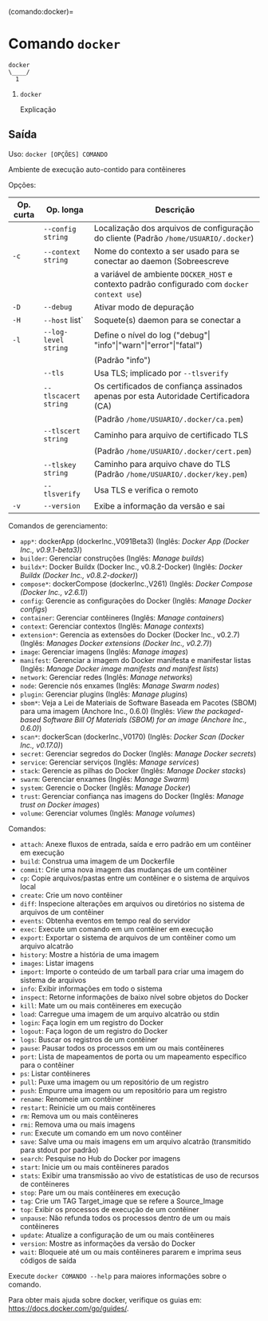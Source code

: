 
(comando:docker)=

# Comando `docker`


```
docker
\____/
  1   
```

1. `docker`

    Explicação



## Saída

Uso:  `docker [OPÇÕES] COMANDO`

Ambiente de execução auto-contido para contêineres

Opções:


| Op. curta | Op. longa            | Descrição                                                                                    |
| --------- | -------------------- | -------------------------------------------------------------------------------------------- |
|           | `--config string`    | Localização dos arquivos de configuração do cliente (Padrão `/home/USUARIO/.docker`)         |
| `-c`      | `--context string`   | Nome do contexto a ser usado para se conectar ao daemon (Sobreescreve                        |
|           |                      | a variável de ambiente `DOCKER_HOST` e contexto padrão configurado com `docker context use`) |
| `-D`      | `--debug`            | Ativar modo de depuração                                                                     |
| `-H`      | `--host` list`       | Soquete(s) daemon para se conectar a                                                         |
| `-l`      | `--log-level string` | Define o nível do log ("debug"\| "info"\|\"warn"\|\"error"\|"fatal")                         |
|           |                      | (Padrão "info")                                                                              |
|           | `--tls`              | Usa TLS; implicado por `--tlsverify`                                                         |
|           | `--tlscacert string` | Os certificados de confiança assinados apenas por esta Autoridade Certificadora (CA)         |
|           |                      | (Padrão `/home/USUARIO/.docker/ca.pem`)                                                      |
|           | `--tlscert string`   | Caminho para arquivo de certificado TLS                                                      |
|           |                      | (Padrão `/home/USUARIO/.docker/cert.pem`)                                                    |
|           | `--tlskey string`    | Caminho para arquivo chave do TLS (Padrão `/home/USUARIO/.docker/key.pem`)                   |
|           | `--tlsverify`        | Usa TLS e verifica o remoto                                                                  |
| `-v`      | `--version`          | Exibe a informação da versão e sai                                                           |

Comandos de gerenciamento:

- `app*`: dockerApp (dockerInc.,V091Beta3) (Inglês: *Docker App (Docker Inc., v0.9.1-beta3)*)
- `builder`: Gerenciar construções (Inglês: *Manage builds*)
- `buildx*`: Docker Buildx (Docker Inc., v0.8.2-Docker) (Inglês: *Docker Buildx (Docker Inc., v0.8.2-docker)*)
- `compose*`: dockerCompose (dockerInc.,V261) (Inglês: *Docker Compose (Docker Inc., v2.6.1)*)
- `config`: Gerencie as configurações do Docker (Inglês: *Manage Docker configs*)
- `container`: Gerenciar contêineres (Inglês: *Manage containers*)
- `context`: Gerenciar contextos (Inglês: *Manage contexts*)
- `extension*`: Gerencia as extensões do Docker (Docker Inc., v0.2.7) (Inglês: *Manages Docker extensions (Docker Inc., v0.2.7)*)
- `image`: Gerenciar imagens (Inglês: *Manage images*)
- `manifest`: Gerenciar a imagem do Docker manifesta e manifestar listas (Inglês: *Manage Docker image manifests and manifest lists*)
- `network`: Gerenciar redes (Inglês: *Manage networks*)
- `node`: Gerencie nós enxames (Inglês: *Manage Swarm nodes*)
- `plugin`: Gerenciar plugins (Inglês: *Manage plugins*)
- `sbom*`: Veja a Lei de Materiais de Software Baseada em Pacotes (SBOM) para uma imagem (Anchore Inc., 0.6.0) (Inglês: *View the packaged-based Software Bill Of Materials (SBOM) for an image (Anchore Inc., 0.6.0)*)
- `scan*`: dockerScan (dockerInc.,V0170) (Inglês: *Docker Scan (Docker Inc., v0.17.0)*)
- `secret`: Gerenciar segredos do Docker (Inglês: *Manage Docker secrets*)
- `service`: Gerenciar serviços (Inglês: *Manage services*)
- `stack`: Gerencie as pilhas do Docker (Inglês: *Manage Docker stacks*)
- `swarm`: Gerenciar enxames (Inglês: *Manage Swarm*)
- `system`: Gerencie o Docker (Inglês: *Manage Docker*)
- `trust`: Gerenciar confiança nas imagens do Docker (Inglês: *Manage trust on Docker images*)
- `volume`: Gerenciar volumes (Inglês: *Manage volumes*)

Comandos:

- `attach`: Anexe fluxos de entrada, saída e erro padrão em um contêiner em execução
- `build`: Construa uma imagem de um Dockerfile
- `commit`: Crie uma nova imagem das mudanças de um contêiner
- `cp`: Copie arquivos/pastas entre um contêiner e o sistema de arquivos local
- `create`: Crie um novo contêiner
- `diff`: Inspecione alterações em arquivos ou diretórios no sistema de arquivos de um contêiner
- `events`: Obtenha eventos em tempo real do servidor
- `exec`: Execute um comando em um contêiner em execução
- `export`: Exportar o sistema de arquivos de um contêiner como um arquivo alcatrão
- `history`: Mostre a história de uma imagem
- `images`: Listar imagens
- `import`: Importe o conteúdo de um tarball para criar uma imagem do sistema de arquivos
- `info`: Exibir informações em todo o sistema
- `inspect`: Retorne informações de baixo nível sobre objetos do Docker
- `kill`: Mate um ou mais contêineres em execução
- `load`: Carregue uma imagem de um arquivo alcatrão ou stdin
- `login`: Faça login em um registro do Docker
- `logout`: Faça logon de um registro do Docker
- `logs`: Buscar os registros de um contêiner
- `pause`: Pausar todos os processos em um ou mais contêineres
- `port`: Lista de mapeamentos de porta ou um mapeamento específico para o contêiner
- `ps`: Listar contêineres
- `pull`: Puxe uma imagem ou um repositório de um registro
- `push`: Empurre uma imagem ou um repositório para um registro
- `rename`: Renomeie um contêiner
- `restart`: Reinicie um ou mais contêineres
- `rm`: Remova um ou mais contêineres
- `rmi`: Remova uma ou mais imagens
- `run`: Execute um comando em um novo contêiner
- `save`: Salve uma ou mais imagens em um arquivo alcatrão (transmitido para stdout por padrão)
- `search`: Pesquise no Hub do Docker por imagens
- `start`: Inicie um ou mais contêineres parados
- `stats`: Exibir uma transmissão ao vivo de estatísticas de uso de recursos de contêineres
- `stop`: Pare um ou mais contêineres em execução
- `tag`: Crie um TAG Target_image que se refere a Source_Image
- `top`: Exibir os processos de execução de um contêiner
- `unpause`: Não refunda todos os processos dentro de um ou mais contêineres
- `update`: Atualize a configuração de um ou mais contêineres
- `version`: Mostre as informações da versão do Docker
- `wait`: Bloqueie até um ou mais contêineres pararem e imprima seus códigos de saída

Execute `docker COMANDO --help` para maiores informações sobre o comando.

Para obter mais ajuda sobre docker, verifique os guias em: <https://docs.docker.com/go/guides/>.